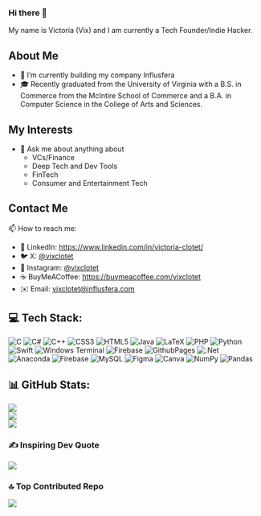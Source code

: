 ### Hi there 👋

My name is Victoria (Vix) and I am currently a Tech Founder/Indie Hacker.

## About Me

- 🔭 I’m currently building my company Influsfera
- 🎓 Recently graduated from the University of Virginia with a B.S. in Commerce from the McIntire School of Commerce and a B.A. in Computer Science in the College of Arts and Sciences.

## My Interests
- 💬 Ask me about anything about
  - VCs/Finance
  - Deep Tech and Dev Tools
  - FinTech
  - Consumer and Entertainment Tech

## Contact Me

📫 How to reach me: 
- 🔗 LinkedIn: https://www.linkedin.com/in/victoria-clotet/
- 🐦 X: [@vixclotet](https://x.com/vixclotet)
- 📸 Instagram: [@vixclotet](https://www.instagram.com/vixclotet/)
- ☕ BuyMeACoffee: https://buymeacoffee.com/vixclotet
- ✉️ Email: vixclotet@influsfera.com

## 💻 Tech Stack:
![C](https://img.shields.io/badge/c-%2300599C.svg?style=flat&logo=c&logoColor=white) ![C#](https://img.shields.io/badge/c%23-%23239120.svg?style=flat&logo=csharp&logoColor=white) ![C++](https://img.shields.io/badge/c++-%2300599C.svg?style=flat&logo=c%2B%2B&logoColor=white) ![CSS3](https://img.shields.io/badge/css3-%231572B6.svg?style=flat&logo=css3&logoColor=white) ![HTML5](https://img.shields.io/badge/html5-%23E34F26.svg?style=flat&logo=html5&logoColor=white) ![Java](https://img.shields.io/badge/java-%23ED8B00.svg?style=flat&logo=openjdk&logoColor=white) ![LaTeX](https://img.shields.io/badge/latex-%23008080.svg?style=flat&logo=latex&logoColor=white) ![PHP](https://img.shields.io/badge/php-%23777BB4.svg?style=flat&logo=php&logoColor=white) ![Python](https://img.shields.io/badge/python-3670A0?style=flat&logo=python&logoColor=ffdd54) ![Swift](https://img.shields.io/badge/swift-F54A2A?style=flat&logo=swift&logoColor=white) ![Windows Terminal](https://img.shields.io/badge/Windows%20Terminal-%234D4D4D.svg?style=flat&logo=windows-terminal&logoColor=white) ![Firebase](https://img.shields.io/badge/firebase-%23039BE5.svg?style=flat&logo=firebase) ![GithubPages](https://img.shields.io/badge/github%20pages-121013?style=flat&logo=github&logoColor=white) ![.Net](https://img.shields.io/badge/.NET-5C2D91?style=flat&logo=.net&logoColor=white) ![Anaconda](https://img.shields.io/badge/Anaconda-%2344A833.svg?style=flat&logo=anaconda&logoColor=white) ![Firebase](https://img.shields.io/badge/Firebase-039BE5?style=flat&logo=Firebase&logoColor=white) ![MySQL](https://img.shields.io/badge/mysql-%2300000f.svg?style=flat&logo=mysql&logoColor=white) ![Figma](https://img.shields.io/badge/figma-%23F24E1E.svg?style=flat&logo=figma&logoColor=white) ![Canva](https://img.shields.io/badge/Canva-%2300C4CC.svg?style=flat&logo=Canva&logoColor=white) ![NumPy](https://img.shields.io/badge/numpy-%23013243.svg?style=flat&logo=numpy&logoColor=white) ![Pandas](https://img.shields.io/badge/pandas-%23150458.svg?style=flat&logo=pandas&logoColor=white)

## 📊 GitHub Stats:
![](https://github-readme-stats.vercel.app/api?username=vixclotet&theme=monokai&hide_border=false&include_all_commits=false&count_private=false)<br/>
![](https://github-readme-streak-stats.herokuapp.com/?user=vixclotet&theme=monokai&hide_border=false)<br/>
![](https://github-readme-stats.vercel.app/api/top-langs/?username=vixclotet&theme=monokai&hide_border=false&include_all_commits=false&count_private=false&layout=compact)

### ✍️ Inspiring Dev Quote
![](https://quotes-github-readme.vercel.app/api?type=horizontal&theme=radical)

### 🔝 Top Contributed Repo
![](https://github-contributor-stats.vercel.app/api?username=vixclotet&limit=5&theme=dark&combine_all_yearly_contributions=true)
